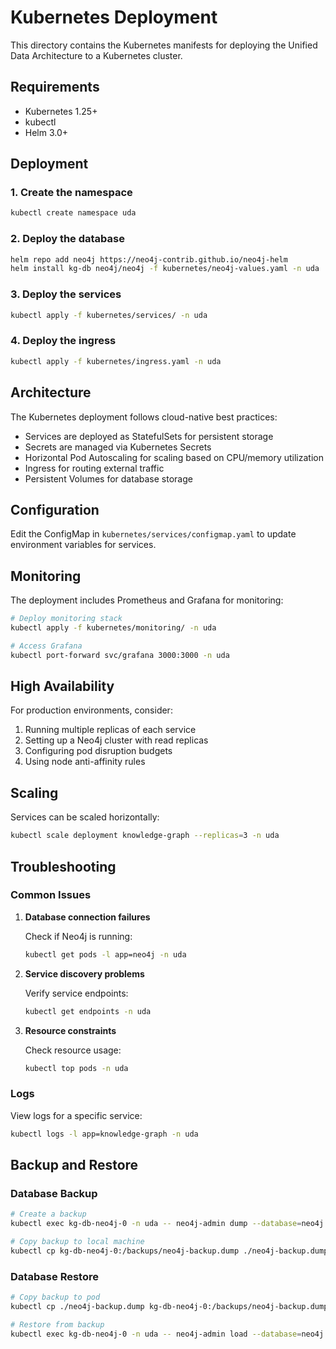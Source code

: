 # Kubernetes Deployment

This directory contains the Kubernetes manifests for deploying the Unified Data Architecture to a Kubernetes cluster.

## Requirements

- Kubernetes 1.25+
- kubectl
- Helm 3.0+

## Deployment

### 1. Create the namespace

```bash
kubectl create namespace uda
```

### 2. Deploy the database

```bash
helm repo add neo4j https://neo4j-contrib.github.io/neo4j-helm
helm install kg-db neo4j/neo4j -f kubernetes/neo4j-values.yaml -n uda
```

### 3. Deploy the services

```bash
kubectl apply -f kubernetes/services/ -n uda
```

### 4. Deploy the ingress

```bash
kubectl apply -f kubernetes/ingress.yaml -n uda
```

## Architecture

The Kubernetes deployment follows cloud-native best practices:

- Services are deployed as StatefulSets for persistent storage
- Secrets are managed via Kubernetes Secrets
- Horizontal Pod Autoscaling for scaling based on CPU/memory utilization
- Ingress for routing external traffic
- Persistent Volumes for database storage

## Configuration

Edit the ConfigMap in `kubernetes/services/configmap.yaml` to update environment variables for services.

## Monitoring

The deployment includes Prometheus and Grafana for monitoring:

```bash
# Deploy monitoring stack
kubectl apply -f kubernetes/monitoring/ -n uda

# Access Grafana
kubectl port-forward svc/grafana 3000:3000 -n uda
```

## High Availability

For production environments, consider:

1. Running multiple replicas of each service
2. Setting up a Neo4j cluster with read replicas
3. Configuring pod disruption budgets
4. Using node anti-affinity rules

## Scaling

Services can be scaled horizontally:

```bash
kubectl scale deployment knowledge-graph --replicas=3 -n uda
```

## Troubleshooting

### Common Issues

1. **Database connection failures**
   
   Check if Neo4j is running:
   ```bash
   kubectl get pods -l app=neo4j -n uda
   ```

2. **Service discovery problems**
   
   Verify service endpoints:
   ```bash
   kubectl get endpoints -n uda
   ```

3. **Resource constraints**
   
   Check resource usage:
   ```bash
   kubectl top pods -n uda
   ```

### Logs

View logs for a specific service:

```bash
kubectl logs -l app=knowledge-graph -n uda
```

## Backup and Restore

### Database Backup

```bash
# Create a backup
kubectl exec kg-db-neo4j-0 -n uda -- neo4j-admin dump --database=neo4j --to=/backups/neo4j-backup.dump

# Copy backup to local machine
kubectl cp kg-db-neo4j-0:/backups/neo4j-backup.dump ./neo4j-backup.dump -n uda
```

### Database Restore

```bash
# Copy backup to pod
kubectl cp ./neo4j-backup.dump kg-db-neo4j-0:/backups/neo4j-backup.dump -n uda

# Restore from backup
kubectl exec kg-db-neo4j-0 -n uda -- neo4j-admin load --database=neo4j --from=/backups/neo4j-backup.dump
```